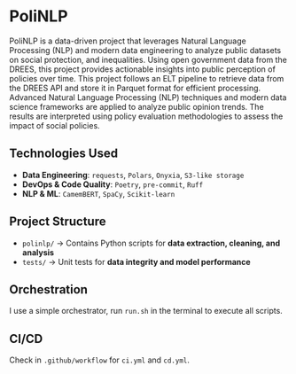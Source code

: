 # PoliNLP

PoliNLP is a data-driven project that leverages Natural Language Processing (NLP) and modern data engineering to analyze public datasets on social protection, and inequalities. Using open government data from the DREES, this project provides actionable insights into public perception of policies over time.
This project follows an ELT pipeline to retrieve data from the DREES API and store it in Parquet format for efficient processing. Advanced Natural Language Processing (NLP) techniques and modern data science frameworks are applied to analyze public opinion trends. The results are interpreted using policy evaluation methodologies to assess the impact of social policies.

## Technologies Used

- **Data Engineering**: `requests`, `Polars`, `Onyxia`, `S3-like storage`
- **DevOps & Code Quality**: `Poetry`, `pre-commit`, `Ruff`
- **NLP & ML**: `CamemBERT`, `SpaCy`, `Scikit-learn`

## Project Structure

- `polinlp/` → Contains Python scripts for **data extraction, cleaning, and analysis**
- `tests/` → Unit tests for **data integrity and model performance**

## Orchestration

I use a simple orchestrator, run `run.sh` in the terminal to execute all scripts.

## CI/CD

Check in `.github/workflow` for `ci.yml` and `cd.yml`.
